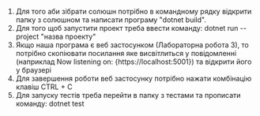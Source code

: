 1. Для того аби зібрати солюшн потрібно в командному рядку відкрити папку з солюшном та написати програму "dotnet build".
2. Для того щоб запустити проект треба ввести команду: dotnet run --project "назва проекту"
3. Якщо наша програма є веб застосунком (Лабораторна робота 3), то потрібно скопіювати посилання яке висвітлиться у повідомленні (наприклад Now listening on: {https://localhost:5001}) та відкрити його у браузері
4. Для завершення роботи веб застосунку потрібно нажати комбінацію клавіш CTRL + C
5. Для запуску тестів треба перейти в папку з тестами та прописати команду: dotnet test

